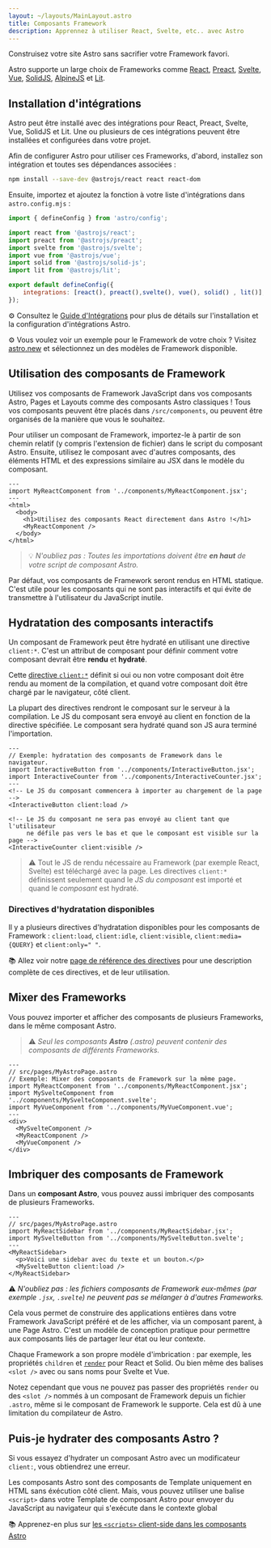 ```yaml
---
layout: ~/layouts/MainLayout.astro
title: Composants Framework
description: Apprennez à utiliser React, Svelte, etc.. avec Astro
---
```


Construisez votre site Astro sans sacrifier votre Framework favori.

Astro supporte un large choix de Frameworks comme [React](https://reactjs.org/), [Preact](https://preactjs.com/), [Svelte](https://svelte.dev/), [Vue](https://vuejs.org/), [SolidJS](https://www.solidjs.com/), [AlpineJS](https://alpinejs.dev/) et [Lit](https://lit.dev/).

## Installation d'intégrations

Astro peut être installé avec des intégrations pour React, Preact, Svelte, Vue, SolidJS et Lit. Une ou plusieurs de ces intégrations peuvent être installées et configurées dans votre projet.

Afin de configurer Astro pour utiliser ces Frameworks, d'abord, installez son intégration et toutes ses dépendances associées :

```bash
npm install --save-dev @astrojs/react react react-dom
```

Ensuite, importez et ajoutez la fonction à votre liste d'intégrations dans `astro.config.mjs` :

```js
import { defineConfig } from 'astro/config';

import react from '@astrojs/react';
import preact from '@astrojs/preact';
import svelte from '@astrojs/svelte';
import vue from '@astrojs/vue';
import solid from '@astrojs/solid-js';
import lit from '@astrojs/lit';

export default defineConfig({
	integrations: [react(), preact(),svelte(), vue(), solid() , lit()],
});
```

⚙️ Consultez le [Guide d'Intégrations](/fr/guides/integrations-guide/) pour plus de détails sur l'installation et la configuration d'intégrations Astro.

⚙️ Vous voulez voir un exemple pour le Framework de votre choix ? Visitez [astro.new](https://astro.new/) et sélectionnez un des modèles de Framework disponible.

## Utilisation des composants de Framework

Utilisez vos composants de Framework JavaScript dans vos composants Astro, Pages et Layouts comme des composants Astro classiques ! Tous vos composants peuvent être placés dans `/src/components`, ou peuvent être organisés de la manière que vous le souhaitez.

Pour utiliser un composant de Framework, importez-le à partir de son chemin relatif (y compris l'extension de fichier) dans le script du composant Astro. Ensuite, utilisez le composant avec d'autres composants, des éléments HTML et des expressions similaire au JSX dans le modèle du composant.

```astro
---
import MyReactComponent from '../components/MyReactComponent.jsx';
---
<html>
  <body>
    <h1>Utilisez des composants React directement dans Astro !</h1>
    <MyReactComponent />
  </body>
</html>
```

> 💡 _N'oubliez pas : Toutes les importations doivent être **en haut** de votre script de composant Astro._

Par défaut, vos composants de Framework seront rendus en HTML statique. C'est utile pour les composants qui ne sont pas interactifs et qui évite de transmettre à l'utilisateur du JavaScript inutile.

## Hydratation des composants interactifs

Un composant de Framework peut être hydraté en utilisant une directive `client:*`. C'est un attribut de composant pour définir comment votre composant devrait être **rendu** et **hydraté**.

Cette [directive `client:*`](/fr/reference/directives-reference/#client-directives) définit si oui ou non votre composant doit être rendu au moment de la compilation, et quand votre composant doit être chargé par le navigateur, côté client.

La plupart des directives rendront le composant sur le serveur à la compilation. Le JS du composant sera envoyé au client en fonction de la directive spécifiée. Le composant sera hydraté quand son JS aura terminé l'importation.

```astro
---
// Exemple: hydratation des composants de Framework dans le navigateur.
import InteractiveButton from '../components/InteractiveButton.jsx';
import InteractiveCounter from '../components/InteractiveCounter.jsx';
---
<!-- Le JS du composant commencera à importer au chargement de la page -->
<InteractiveButton client:load />

<!-- Le JS du composant ne sera pas envoyé au client tant que l'utilisateur
     ne défile pas vers le bas et que le composant est visible sur la page -->
<InteractiveCounter client:visible />
```

>⚠️ Tout le JS de rendu nécessaire au Framework (par exemple React, Svelte) est téléchargé avec la page. Les directives `client:*` définissent seulement quand le _JS du composant_ est importé et quand le _composant_ est hydraté.

### Directives d'hydratation disponibles

Il y a plusieurs directives d'hydratation disponibles pour les composants de Framework : `client:load`, `client:idle`, `client:visible`, `client:media={QUERY}` et `client:only=" "`.

📚 Allez voir notre [page de référence des directives](/fr/reference/directives-reference/#composants-de-frameworks) pour une description complète de ces directives, et de leur utilisation.

## Mixer des Frameworks

Vous pouvez importer et afficher des composants de plusieurs Frameworks, dans le même composant Astro.

> ⚠️ *Seul les composants **Astro** (.astro) peuvent contenir des composants de différents Frameworks.*

```astro
---
// src/pages/MyAstroPage.astro
// Exemple: Mixer des composants de Framework sur la même page.
import MyReactComponent from '../components/MyReactComponent.jsx';
import MySvelteComponent from '../components/MySvelteComponent.svelte';
import MyVueComponent from '../components/MyVueComponent.vue';
---
<div>
  <MySvelteComponent />
  <MyReactComponent />
  <MyVueComponent />
</div>
```

## Imbriquer des composants de Framework

Dans un **composant Astro**, vous pouvez aussi imbriquer des composants de plusieurs Frameworks.

```astro
---
// src/pages/MyAstroPage.astro
import MyReactSidebar from '../components/MyReactSidebar.jsx';
import MySvelteButton from '../components/MySvelteButton.svelte';
---
<MyReactSidebar>
  <p>Voici une sidebar avec du texte et un bouton.</p>
  <MySvelteButton client:load />
</MyReactSidebar>
```

⚠️ *N'oubliez pas : les fichiers composants de Framework eux-mêmes (par exemple `.jsx`, `.svelte`) ne peuvent pas se mélanger à d'autres Frameworks.*

Cela vous permet de construire des applications entières dans votre Framework JavaScript préféré et de les afficher, via un composant parent, à une Page Astro. C'est un modèle de conception pratique pour permettre aux composants liés de partager leur état ou leur contexte.

Chaque Framework a son propre modèle d'imbrication : par exemple, les propriétés `children` et [`render`](https://reactjs.org/docs/render-props.html) pour React et Solid. Ou bien même des balises `<slot />` avec ou sans noms pour Svelte et Vue.

Notez cependant que vous ne pouvez pas passer des propriétés `render` ou des `<slot />` nommés à un composant de Framework depuis un fichier `.astro`, même si le composant de Framework le supporte. Cela est dû à une limitation du compilateur de Astro.

## Puis-je hydrater des composants Astro ?

Si vous essayez d'hydrater un composant Astro avec un modificateur `client:`, vous obtiendrez une erreur.

Les composants Astro sont des composants de Template uniquement en HTML sans éxécution côté client. Mais, vous pouvez utiliser une balise `<script>` dans votre Template de composant Astro pour envoyer du JavaScript au navigateur qui s'exécute dans le contexte global

📚 Apprenez-en plus sur [les `<scripts>` client-side dans les composants Astro](/fr/core-concepts/astro-components/#scripts-côté-client)

[mdn-io]: https://developer.mozilla.org/fr/docs/Web/API/Intersection_Observer_API
[mdn-ric]: https://developer.mozilla.org/fr/docs/Web/API/Window/requestIdleCallback
[mdn-mm]: https://developer.mozilla.org/fr/docs/Web/API/Window/matchMedia
